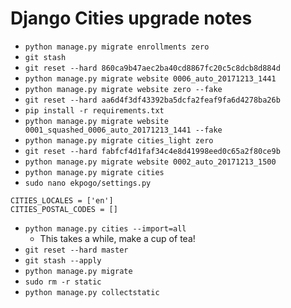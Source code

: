 # Django Cities upgrade notes

* `python manage.py migrate enrollments zero`
* `git stash`
* `git reset --hard 860ca9b47aec2ba40cd8867fc20c5c8dcb8d884d`
* `python manage.py migrate website 0006_auto_20171213_1441`
* `python manage.py migrate website zero --fake`
* `git reset --hard aa6d4f3df43392ba5dcfa2feaf9fa6d4278ba26b`
* `pip install -r requirements.txt`
* `python manage.py migrate website 0001_squashed_0006_auto_20171213_1441 --fake`
* `python manage.py migrate cities_light zero`
* `git reset --hard fabfcf4d1faf34c4e8d41998eed0c65a2f80ce9b`
* `python manage.py migrate website 0002_auto_20171213_1500`
* `python manage.py migrate cities`
* `sudo nano ekpogo/settings.py`

```
CITIES_LOCALES = ['en']
CITIES_POSTAL_CODES = []
```

* `python manage.py cities --import=all`
  * This takes a while, make a cup of tea!
* `git reset --hard master`
* `git stash --apply`
* `python manage.py migrate`
* `sudo rm -r static`
* `python manage.py collectstatic`
